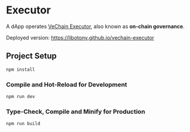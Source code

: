 # Executor

A dApp operates [VeChain Executor](https://github.com/vechain/thor/blob/master/builtin/gen/executor.sol), also known as **on-chain governance**. 

Deployed version: https://libotony.github.io/vechain-executor

## Project Setup

```sh
npm install
```

### Compile and Hot-Reload for Development

```sh
npm run dev
```

### Type-Check, Compile and Minify for Production

```sh
npm run build
```

